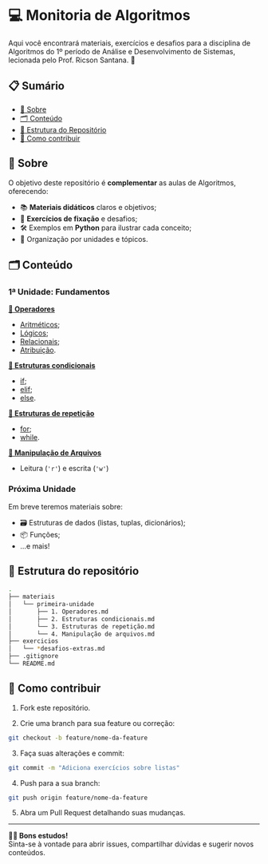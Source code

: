 # :computer: Monitoria de Algoritmos

Aqui você encontrará materiais, exercícios e desafios para a disciplina de Algoritmos do 1º período de Análise e Desenvolvimento de Sistemas, lecionada pelo Prof. Ricson Santana. 🚀


## 📋 Sumário

- [📖 Sobre](#-sobre)  
- [🗂️ Conteúdo](#-conteúdo)  
- [📁 Estrutura do Repositório](#-estrutura-do-repositório)
- [🤝 Como contribuir](#-como-contribuir)

## 📖 Sobre

O objetivo deste repositório é **complementar** as aulas de Algoritmos, oferecendo:

- 📚 **Materiais didáticos** claros e objetivos;
- 🧠 **Exercícios de fixação** e desafios;
- 🛠️ Exemplos em **Python** para ilustrar cada conceito;
- 📂 Organização por unidades e tópicos.

## 🗂️ Conteúdo

### 1ª Unidade: Fundamentos

**[🔢 Operadores](./materiais/primeira-unidade/1.%20Operadores.md)**
- [Aritméticos](./materiais/primeira-unidade/1.%20Operadores.md#operadores-aritméticos);
- [Lógicos](./materiais/primeira-unidade/1.%20Operadores.md#operadores-lógicos);
- [Relacionais](./materiais/primeira-unidade/1.%20Operadores.md#operadores-relacionais);
- [Atribuição](./materiais/primeira-unidade/1.%20Operadores.md#operadores-de-atribuição).

**[🔀 Estruturas condicionais](./materiais/primeira-unidade/2.%20Estruturas%20condicionais.md)**
- [if](./materiais/primeira-unidade/2.%20Estruturas%20condicionais.md#if);
- [elif](./materiais/primeira-unidade/2.%20Estruturas%20condicionais.md#elif);
- [else](./materiais/primeira-unidade/2.%20Estruturas%20condicionais.md#else).

**[🔄 Estruturas de repetição](./materiais/primeira-unidade/3.%20Estruturas%20de%20repetição.md)**
- [for](./materiais/primeira-unidade/3.%20Estruturas%20de%20repetição.md#for);
- [while](./materiais/primeira-unidade/3.%20Estruturas%20de%20repetição.md#while).

**[📄 Manipulação de Arquivos](./materiais/primeira-unidade/4.%20Manipulação%20de%20arquivos.md)**  
- Leitura (`'r'`) e escrita (`'w'`)

### Próxima Unidade

Em breve teremos materiais sobre:

- 🗃️ Estruturas de dados (listas, tuplas, dicionários);
- 📦 Funções;
- ...e mais!

## 📁 Estrutura do repositório

```bash
.
├── materiais
│   └── primeira-unidade
│       ├── 1. Operadores.md
│       ├── 2. Estruturas condicionais.md
│       └── 3. Estruturas de repetição.md
│       └── 4. Manipulação de arquivos.md
├── exercicios
│   └── *desafios-extras.md
├── .gitignore
└── README.md
```

## 🤝 Como contribuir

1. Fork este repositório.

2. Crie uma branch para sua feature ou correção:

```bash
git checkout -b feature/nome-da-feature
```

3. Faça suas alterações e commit:

```bash
git commit -m "Adiciona exercícios sobre listas"
```

4. Push para a sua branch:

```bash
git push origin feature/nome-da-feature
```

5. Abra um Pull Request detalhando suas mudanças.

---

**:student: Bons estudos!** <br>
Sinta-se à vontade para abrir issues, compartilhar dúvidas e sugerir novos conteúdos.